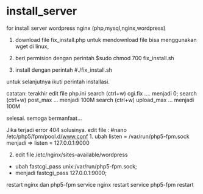 # install_server
for install server wordpress nginx (php,mysql,nginx,wordpress)

1. download file fix_install.php
untuk mendownload file bisa menggunakan wget di linux,

2. beri permision dengan perintah $sudo chmod 700 fix_install.sh
3. install dengan perintah #./fix_install.sh

untuk selanjutnya ikuti perintah installasi.

catatan: terakhir edit file php.ini
search (ctrl+w) cgi.fix .... menjadi 0;
search (ctrl+w) post_max ... menjadi 100M
search (ctrl+w) upload_max ... menjadi 100M

selesai.
semoga bermanfaat...


Jika terjadi error 404  solusinya.
edit file :
#nano /etc/php5/fpm/pool.d/www.conf
1.
ubah listen = /var/run/php5-fpm.sock
menjadi => listen = 127.0.0.1:9000

2. edit file /etc/nginx/sites-available/wordpress
  - ubah fastcgi_pass unix:/var/run/php5-fpm.sock;
  - menjadi fastcgi_pass 127.0.0.1:9000;

restart nginx dan php5-fpm
service nginx restart
service php5-fpm restart
